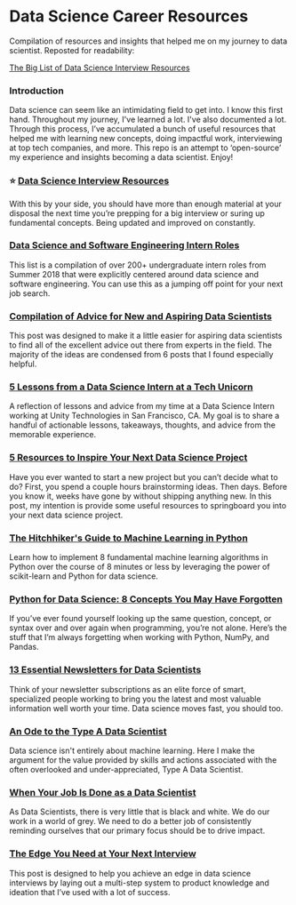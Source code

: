 # Data Science Career Resources
Compilation of resources and insights that helped me on my journey to data scientist. Reposted for readability:

[The Big List of Data Science Interview Resources](https://www.conordewey.com/blog/the-big-list-of-data-science-interview-resources/)

### Introduction
Data science can seem like an intimidating field to get into. I know this first hand. Throughout my journey, I've learned a lot. I've also documented a lot. Through this process, I’ve accumulated a bunch of useful resources that helped me with learning new concepts, doing impactful work, interviewing at top tech companies, and more. This repo is an attempt to ‘open-source’ my experience and insights becoming a data scientist. Enjoy!

### ⭐️ [Data Science Interview Resources](https://www.conordewey.com/blog/the-big-list-of-data-science-interview-resources/)
With this by your side, you should have more than enough material at your disposal the next time you’re prepping for a big interview or suring up fundamental concepts. Being updated and improved on constantly.

### [Data Science and Software Engineering Intern Roles](https://github.com/conordewey3/DS-Career-Resources/blob/master/Internship-Roles.md)
This list is a compilation of over 200+ undergraduate intern roles from Summer 2018 that were explicitly centered around data science and software engineering. You can use this as a jumping off point for your next job search.

### [Compilation of Advice for New and Aspiring Data Scientists](https://www.conordewey.com/blog/compilation-of-advice-for-new-and-aspiring-data-scientists/)
This post was designed to make it a little easier for aspiring data scientists to find all of the excellent advice out there from experts in the field. The majority of the ideas are condensed from 6 posts that I found especially helpful.

### [5 Lessons from a Data Science Intern at a Tech Unicorn](https://www.conordewey.com/blog/5-lessons-from-a-data-science-intern-at-a-tech-unicorn/)
A reflection of lessons and advice from my time at a Data Science Intern working at Unity Technologies in San Francisco, CA. My goal is to share a handful of actionable lessons, takeaways, thoughts, and advice from the memorable experience.

### [5 Resources to Inspire Your Next Data Science Project](https://www.conordewey.com/blog/5-resources-to-inspire-your-next-data-science-project/)
Have you ever wanted to start a new project but you can’t decide what to do? First, you spend a couple hours brainstorming ideas. Then days. Before you know it, weeks have gone by without shipping anything new. In this post, my intention is provide some useful resources to springboard you into your next data science project.

### [The Hitchhiker's Guide to Machine Learning in Python](https://www.conordewey.com/blog/the-hitchhikers-guide-to-machine-learning-in-python/)
Learn how to implement 8 fundamental machine learning algorithms in Python over the course of 8 minutes or less by leveraging the power of scikit-learn and Python for data science. 

### [Python for Data Science: 8 Concepts You May Have Forgotten](https://www.conordewey.com/blog/python-for-data-science-8-concepts/) 
If you’ve ever found yourself looking up the same question, concept, or syntax over and over again when programming, you’re not alone. Here’s the stuff that I’m always forgetting when working with Python, NumPy, and Pandas.

### [13 Essential Newsletters for Data Scientists](https://www.conordewey.com/blog/13-essential-newsletters-for-data-scientists-remastered/) 
Think of your newsletter subscriptions as an elite force of smart, specialized people working to bring you the latest and most valuable information well worth your time. Data science moves fast, you should too.

### [An Ode to the Type A Data Scientist](https://www.conordewey.com/blog/an-ode-to-the-type-a-data-scientist/) 
Data science isn't entirely about machine learning. Here I make the argument for the value provided by skills and actions associated with the often overlooked and under-appreciated, Type A Data Scientist.

### [When Your Job Is Done as a Data Scientist](https://www.conordewey.com/blog/when-your-job-is-done-as-a-data-scientist/) 
As Data Scientists, there is very little that is black and white. We do our work in a world of grey. We need to do a better job of consistently reminding ourselves that our primary focus should be to drive impact.

### [The Edge You Need at Your Next Interview](https://www.conordewey.com/blog/the-edge-you-need-at-your-next-interview/) 
This post is designed to help you achieve an edge in data science interviews by laying out a multi-step system to product knowledge and ideation that I’ve used with a lot of success.
